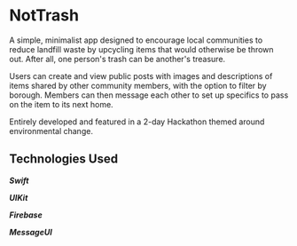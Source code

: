 # NotTrash

A simple, minimalist app designed to encourage local communities to reduce landfill waste by upcycling items that would otherwise be thrown out. 
After all, one person's trash can be another's treasure.

Users can create and view public posts with images and descriptions of items shared by other community members, with the option to filter by borough.
Members can then message each other to set up specifics to pass on the item to its next home.

Entirely developed and featured in a 2-day Hackathon themed around environmental change.



## Technologies Used
**_Swift_**

**_UIKit_**

**_Firebase_**

**_MessageUI_**


